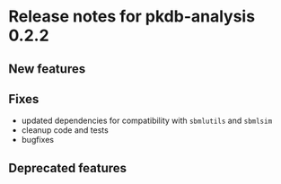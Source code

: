 # Release notes for pkdb-analysis 0.2.2

## New features


## Fixes
- updated dependencies for compatibility with `sbmlutils` and `sbmlsim`
- cleanup code and tests
- bugfixes

## Deprecated features

